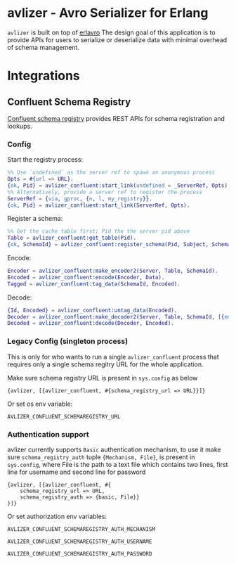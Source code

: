 # avlizer - Avro Serializer for Erlang

`avlizer` is built on top of [erlavro](https://github.com/klarna/erlavro)
The design goal of this application is to provide APIs for users to serialize
or deserialize data with minimal overhead of schema management.

# Integrations

## Confluent Schema Registry

[Confluent schema registry](https://github.com/confluentinc/schema-registry)
provides REST APIs for schema registration and lookups.

### Config

Start the registry process:

```erlang
%% Use `undefined` as the server ref to spawn an anonymous process
Opts = #{url => URL}.
{ok, Pid} = avlizer_confluent:start_link(undefined = _ServerRef, Opts).
%% Alternatively, provide a server ref to register the process
ServerRef = {via, gproc, {n, l, my_registry}}.
{ok, Pid} = avlizer_confluent:start_link(ServerRef, Opts).
```

Register a schema:

```erlang
%% Get the cache table first; Pid the the server pid above
Table = avlizer_confluent:get_table(Pid).
{ok, SchemaId} = avlizer_confluent:register_schema(Pid, Subject, Schema).
```

Encode:

```erlang
Encoder = avlizer_confluent:make_encoder2(Server, Table, SchemaId).
Encoded = avlizer_confluent:encode(Encoder, Data).
Tagged = avlizer_confluent:tag_data(SchemaId, Encoded).
```

Decode:

```erlang
{Id, Encoded} = avlizer_confluent:untag_data(Encoded).
Decoder = avlizer_confluent:make_decoder2(Server, Table, SchemaId, [{encoding, avro_binary}]).
Decoded = avlizer_confluent:decode(Decoder, Encoded).
```

### Legacy Config (singleton process)

This is only for who wants to run a single `avlizer_confluent` process that requires only a single schema regitry URL for the whole application.

Make sure schema registry URL is present in `sys.config` as below

```
{avlizer, [{avlizer_confluent, #{schema_registry_url => URL}}]}
```

Or set os env variable:

`AVLIZER_CONFLUENT_SCHEMAREGISTRY_URL`

### Authentication support
avlizer currently supports `Basic` authentication mechanism, to use it make sure `schema_registry_auth` tuple `{Mechanism, File}`, is present in `sys.config`, where File is the path to a text file which contains two lines, first line for username and second line for password

```
{avlizer, [{avlizer_confluent, #{
    schema_registry_url => URL,
    schema_registry_auth => {basic, File}}
}]}
```

Or set authorization env variables:

`AVLIZER_CONFLUENT_SCHEMAREGISTRY_AUTH_MECHANISM`

`AVLIZER_CONFLUENT_SCHEMAREGISTRY_AUTH_USERNAME`

`AVLIZER_CONFLUENT_SCHEMAREGISTRY_AUTH_PASSWORD`
